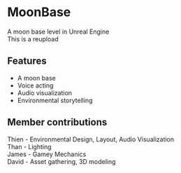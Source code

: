 # MoonBase  
A moon base level in Unreal Engine  
This is a reupload  
## Features
 - A moon base
 - Voice acting
 - Audio visualization
 - Environmental storytelling
## Member contributions  
Thien - Environmental Design, Layout, Audio Visualization  
Than - Lighting  
James - Gamey Mechanics  
David - Asset gathering, 3D modeling  

